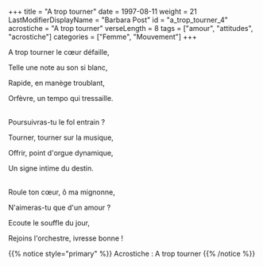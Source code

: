 +++
title = "A trop tourner"
date = 1997-08-11
weight = 21
LastModifierDisplayName = "Barbara Post"
id = "a_trop_tourner_4"
acrostiche = "A trop tourner"
verseLength = 8
tags = ["amour", "attitudes", "acrostiche"]
categories = ["Femme", "Mouvement"]
+++

A trop tourner le cœur défaille,

Telle une note au son si blanc,

Rapide, en manège troublant,

Orfèvre, un tempo qui tressaille.

 \
Poursuivras-tu le fol entrain ?

Tourner, tourner sur la musique,

Offrir, point d'orgue dynamique,

Un signe intime du destin.

 \
Roule ton cœur, ô ma mignonne,

N'aimeras-tu que d'un amour ?

Ecoute le souffle du jour,

Rejoins l'orchestre, ivresse bonne !

{{% notice style="primary" %}}
Acrostiche : A trop tourner
{{% /notice %}}
